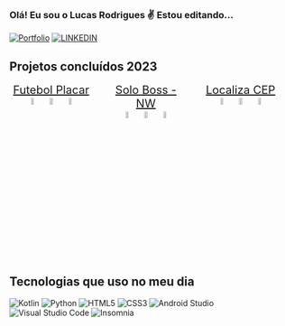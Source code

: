 ### Olá! Eu sou o Lucas Rodrigues ✌️ Estou editando...
[![Portfolio](https://img.shields.io/badge/github%20pages-121013?style=for-the-badge&logo=github&logoColor=white)](https://himitsudev.github.io/himitsu) 
[![LINKEDIN](https://img.shields.io/badge/LinkedIn-0077B5?style=for-the-badge&logo=linkedin&logoColor=white)](https://www.linkedin.com/in/lucas-rodrigues-da-rocha-98b3372a1/)


## Projetos concluídos 2023
<div style="display: flex;">

<div style="flex: 1; text-align: center; margin-right: 20px;">
  <a href="https://play.google.com/store/apps/details?id=com.futebolplacar" target="_blank" style="font-size: 20px;">Futebol Placar</a><br>
  <img src="https://himitsudev.github.io/himitsu/images/futplacar1.png" alt="Futebol Placar 1" style="width: 20%; height: auto;">
  <img src="https://himitsudev.github.io/himitsu/images/futplacar2.png" alt="Futebol Placar 1" style="width: 20%; height: auto;">
  <img src="https://himitsudev.github.io/himitsu/images/futplacar3.png" alt="Futebol Placar 1" style="width: 20%; height: auto;">
</div>

<div style="flex: 1; text-align: center; margin-right: 20px;">
  <a href="https://play.google.com/store/apps/details?id=soloboss.nwsoloboss" target="_blank" style="font-size: 20px;">Solo Boss - NW</a><br>
  <img src="https://himitsudev.github.io/himitsu/images/nwboss1.webp" alt="Futebol Placar 1" style="width: 20%; height: auto;">
  <img src="https://himitsudev.github.io/himitsu/images/nwboss2.webp" alt="Futebol Placar 1" style="width: 20%; height: auto;">
  <img src="https://himitsudev.github.io/himitsu/images/nwboss3.webp" alt="Futebol Placar 1" style="width: 20%; height: auto;">
</div>

<div style="flex: 1; text-align: center; margin-right: 20px;">
  <a href="https://play.google.com/store/apps/details?id=com.himitsu.localizacep" target="_blank" style="font-size: 20px;">Localiza CEP</a><br>
  <img src="https://himitsudev.github.io/himitsu/images/futplacar1.png" alt="Futebol Placar 1" style="width: 20%; height: auto;">
  <img src="https://himitsudev.github.io/himitsu/images/futplacar1.png" alt="Futebol Placar 1" style="width: 20%; height: auto;">
  <img src="https://himitsudev.github.io/himitsu/images/futplacar1.png" alt="Futebol Placar 1" style="width: 20%; height: auto;">
</div>

</div>





## Tecnologias que uso no meu dia
![Kotlin](https://img.shields.io/badge/kotlin-%237F52FF.svg?style=for-the-badge&logo=kotlin&logoColor=white) ![Python](https://img.shields.io/badge/python-3670A0?style=for-the-badge&logo=python&logoColor=ffdd54) ![HTML5](https://img.shields.io/badge/html5-%23E34F26.svg?style=for-the-badge&logo=html5&logoColor=white) ![CSS3](https://img.shields.io/badge/css3-%231572B6.svg?style=for-the-badge&logo=css3&logoColor=white) ![Android Studio](https://img.shields.io/badge/Android%20Studio-3DDC84.svg?style=for-the-badge&logo=android-studio&logoColor=white) ![Visual Studio Code](https://img.shields.io/badge/Visual%20Studio%20Code-0078d7.svg?style=for-the-badge&logo=visual-studio-code&logoColor=white) ![Insomnia](https://img.shields.io/badge/Insomnia-black?style=for-the-badge&logo=insomnia&logoColor=5849BE)
